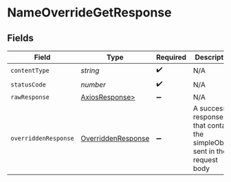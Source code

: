 # NameOverrideGetResponse


## Fields

| Field                                                                         | Type                                                                          | Required                                                                      | Description                                                                   |
| ----------------------------------------------------------------------------- | ----------------------------------------------------------------------------- | ----------------------------------------------------------------------------- | ----------------------------------------------------------------------------- |
| `contentType`                                                                 | *string*                                                                      | :heavy_check_mark:                                                            | N/A                                                                           |
| `statusCode`                                                                  | *number*                                                                      | :heavy_check_mark:                                                            | N/A                                                                           |
| `rawResponse`                                                                 | [AxiosResponse>](https://axios-http.com/docs/res_schema)                      | :heavy_minus_sign:                                                            | N/A                                                                           |
| `overriddenResponse`                                                          | [OverriddenResponse](../../models/operations/overriddenresponse.md)           | :heavy_minus_sign:                                                            | A successful response that contains the simpleObject sent in the request body |